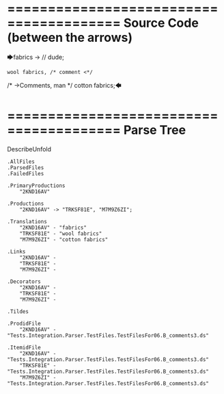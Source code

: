 ========================================
Source Code (between the arrows)
========================================

🡆fabrics ->        // dude;

    wool fabrics, /* comment <*/
/* ->Comments, man */    cotton fabrics;🡄

========================================
Parse Tree
========================================
DescribeUnfold

    .AllFiles
    .ParsedFiles
    .FailedFiles

    .PrimaryProductions
        "2KND16AV" 

    .Productions
        "2KND16AV" -> "TRKSF81E", "M7M9Z6ZI";

    .Translations
        "2KND16AV" - "fabrics"
        "TRKSF81E" - "wool fabrics"
        "M7M9Z6ZI" - "cotton fabrics"

    .Links
        "2KND16AV" - 
        "TRKSF81E" - 
        "M7M9Z6ZI" - 

    .Decorators
        "2KND16AV" - 
        "TRKSF81E" - 
        "M7M9Z6ZI" - 

    .Tildes

    .ProdidFile
        "2KND16AV" - "Tests.Integration.Parser.TestFiles.TestFilesFor06.B_comments3.ds"

    .ItemidFile
        "2KND16AV" - "Tests.Integration.Parser.TestFiles.TestFilesFor06.B_comments3.ds"
        "TRKSF81E" - "Tests.Integration.Parser.TestFiles.TestFilesFor06.B_comments3.ds"
        "M7M9Z6ZI" - "Tests.Integration.Parser.TestFiles.TestFilesFor06.B_comments3.ds"

